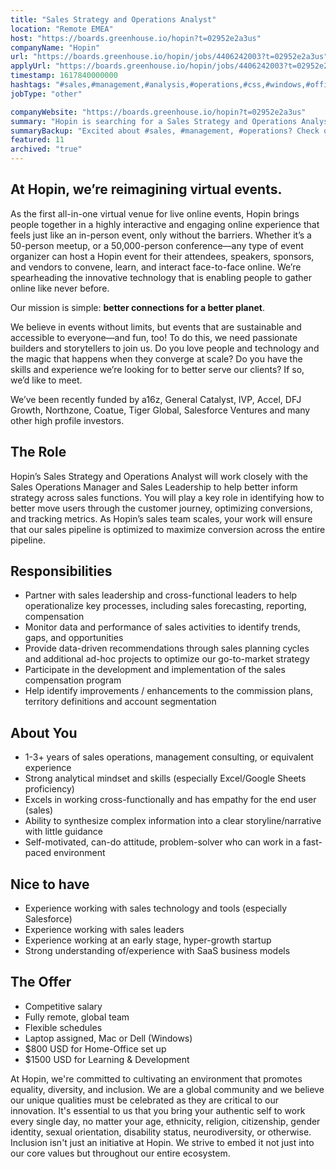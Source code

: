 ```yaml
---
title: "Sales Strategy and Operations Analyst"
location: "Remote EMEA"
host: "https://boards.greenhouse.io/hopin?t=02952e2a3us"
companyName: "Hopin"
url: "https://boards.greenhouse.io/hopin/jobs/4406242003?t=02952e2a3us"
applyUrl: "https://boards.greenhouse.io/hopin/jobs/4406242003?t=02952e2a3us#app"
timestamp: 1617840000000
hashtags: "#sales,#management,#analysis,#operations,#css,#windows,#office,#optimization,#monitoring"
jobType: "other"

companyWebsite: "https://boards.greenhouse.io/hopin?t=02952e2a3us"
summary: "Hopin is searching for a Sales Strategy and Operations Analyst that has 1-3+ years of sales operations, management consulting, or equivalent experience."
summaryBackup: "Excited about #sales, #management, #operations? Check out this job post!"
featured: 11
archived: "true"
---
```


## At Hopin, we’re reimagining virtual events.

As the first all-in-one virtual venue for live online events, Hopin brings people together in a highly interactive and engaging online experience that feels just like an in-person event, only without the barriers. Whether it’s a 50-person meetup, or a 50,000-person conference—any type of event organizer can host a Hopin event for their attendees, speakers, sponsors, and vendors to convene, learn, and interact face-to-face online. We’re spearheading the innovative technology that is enabling people to gather online like never before.

Our mission is simple: **better connections for a better planet**. 

We believe in events without limits, but events that are sustainable and accessible to everyone—and fun, too! To do this, we need passionate builders and storytellers to join us. Do you love people and technology and the magic that happens when they converge at scale? Do you have the skills and experience we’re looking for to better serve our clients? If so, we’d like to meet.

We’ve been recently funded by a16z, General Catalyst, IVP, Accel, DFJ Growth, Northzone, Coatue, Tiger Global, Salesforce Ventures and many other high profile investors.

## The Role

Hopin’s Sales Strategy and Operations Analyst will work closely with the Sales Operations Manager and Sales Leadership to help better inform strategy across sales functions. You will play a key role in identifying how to better move users through the customer journey, optimizing conversions, and tracking metrics. As Hopin’s sales team scales, your work will ensure that our sales pipeline is optimized to maximize conversion across the entire pipeline.

## Responsibilities 

*   Partner with sales leadership and cross-functional leaders to help operationalize key processes, including sales forecasting, reporting, compensation
*   Monitor data and performance of sales activities to identify trends, gaps, and opportunities
*   Provide data-driven recommendations through sales planning cycles and additional ad-hoc projects to optimize our go-to-market strategy
*   Participate in the development and implementation of the sales compensation program
*   Help identify improvements / enhancements to the commission plans, territory definitions and account segmentation

## About You

*   1-3+ years of sales operations, management consulting, or equivalent experience
*   Strong analytical mindset and skills (especially Excel/Google Sheets proficiency)
*   Excels in working cross-functionally and has empathy for the end user (sales)
*   Ability to synthesize complex information into a clear storyline/narrative with little guidance
*   Self-motivated, can-do attitude, problem-solver who can work in a fast-paced environment

## Nice to have

*   Experience working with sales technology and tools (especially Salesforce)
*   Experience working with sales leaders
*   Experience working at an early stage, hyper-growth startup
*   Strong understanding of/experience with SaaS business models

## The Offer

*   Competitive salary
*   Fully remote, global team
*   Flexible schedules
*   Laptop assigned, Mac or Dell (Windows)
*   $800 USD for Home-Office set up
*   $1500 USD for Learning & Development

At Hopin, we're committed to cultivating an environment that promotes equality, diversity, and inclusion. We are a global community and we believe our unique qualities must be celebrated as they are critical to our innovation. It's essential to us that you bring your authentic self to work every single day, no matter your age, ethnicity, religion, citizenship, gender identity, sexual orientation, disability status, neurodiversity, or otherwise. Inclusion isn't just an initiative at Hopin. We strive to embed it not just into our core values but throughout our entire ecosystem.
